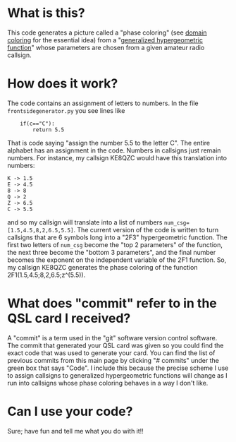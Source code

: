 # What is this?
This code generates a picture called a "phase coloring" (see [domain coloring](https://en.wikipedia.org/wiki/Domain_coloring) for the essential idea) from a "[generalized hypergeometric function](https://en.wikipedia.org/wiki/Generalized_hypergeometric_function)" whose parameters are chosen from a given amateur radio callsign. 

# How does it work?
The code contains an assignment of letters to numbers. In the file ```frontsidegenerator.py``` you see lines like 
```
    if(c=="C"):
        return 5.5
```
That is code saying "assign the number 5.5 to the letter C". The entire alphabet has an assignment in the code. Numbers in callsigns just remain numbers. For instance, my callsign KE8QZC would have this translation into numbers:
```
K -> 1.5
E -> 4.5
8 -> 8
Q -> 2
Z -> 6.5
C -> 5.5
```
and so my callsign will translate into a list of numbers ```num_csg=[1.5,4.5,8,2,6.5,5.5]```. The current version of the code is written to turn callsigns that are 6 symbols long into a "2F3" hypergeometric function. The first two letters of ```num_csg``` become the "top 2 parameters" of the function, the next three become the "bottom 3 parameters", and the final number becomes the exponent on the independent variable of the 2F1 function. So, my callsign KE8QZC generates the phase coloring of the function 2F1(1.5,4.5;8,2,6.5;z^(5.5)).

# What does "commit" refer to in the QSL card I received?
A "commit" is a term used in the "git" software version control software. The commit that generated your QSL card was given so you could find the exact code that was used to generate your card. You can find the list of previous commits from this main page by clicking "# commits" under the green box that says "Code". I include this because the precise scheme I use to assign callsigns to generalized hypergeometric functions will change as I run into callsigns whose phase coloring behaves in a way I don't like.

# Can I use your code?
Sure; have fun and tell me what you do with it!!
